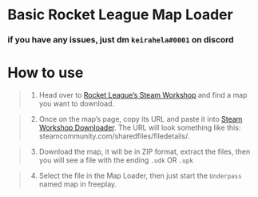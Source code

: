 # Basic Rocket League Map Loader

### if you have any issues, just dm ``keirahela#0001`` on discord



# How to use

> 1. Head over to [Rocket League’s Steam Workshop](https://steamcommunity.com/workshop/browse/?appid=252950&searchtext=Rocket+League&childpublishedfileid=0&browsesort=textsearch&section=about) and find a map you want to download.

> 2. Once on the map’s page, copy its URL and paste it into [Steam Workshop Downloader](https://steamworkshopdownloader.io). The URL will look something like this: steamcommunity.com/sharedfiles/filedetails/.

> 3. Download the map, it will be in ZIP format, extract the files, then you will see a file with the ending ``.udk`` OR ``.upk``

> 4. Select the file in the Map Loader, then just start the ``Underpass`` named map in freeplay.
